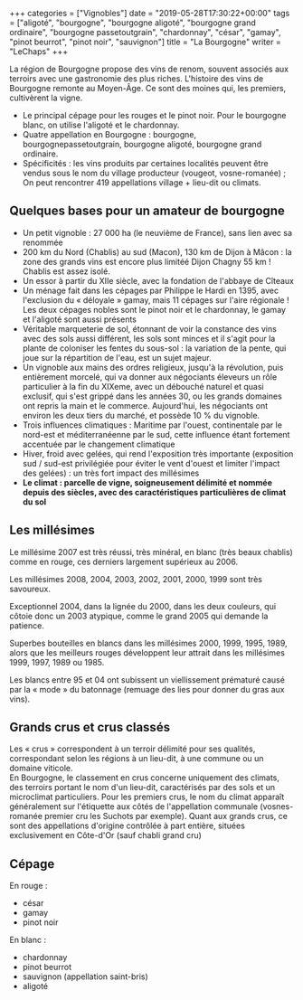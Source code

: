 +++
categories = ["Vignobles"]
date = "2019-05-28T17:30:22+00:00"
tags = ["aligoté", "bourgogne", "bourgogne aligoté", "bourgogne grand ordinaire", "bourgogne passetoutgrain", "chardonnay", "césar", "gamay", "pinot beurrot", "pinot noir", "sauvignon"] 
title = "La Bourgogne"
writer = "LeChaps"
+++

La région de Bourgogne propose des vins de renom, souvent associés aux terroirs avec une gastronomie des plus riches. L'histoire des vins de Bourgogne remonte au Moyen-Âge. Ce sont des moines qui, les premiers, cultivèrent la vigne.

* Le principal cépage pour les rouges et le pinot noir. Pour le bourgogne blanc, on utilise l'aligoté et le chardonnay.
* Quatre appellation en Bourgogne : bourgogne, bourgognepassetoutgrain, bourgogne aligoté, bourgogne grand ordinaire.
* Spécificités : les vins produits par certaines localités peuvent être vendus sous le nom du village producteur (vougeot, vosne-romanée) ; On peut rencontrer 419 appellations village + lieu-dit ou climats.

## Quelques bases pour un amateur de bourgogne

* Un petit vignoble : 27 000 ha (le neuvième de France), sans lien avec sa renommée
* 200 km du Nord (Chablis) au sud (Macon), 130 km de Dijon à Mâcon : la zone des grands vins est encore plus limitéé Dijon Chagny 55 km ! Chablis est assez isolé.
* Un essor à partir du XIIe siècle, avec la fondation de l'abbaye de Cîteaux
* Un ménage fait dans les cépages par Philippe le Hardi en 1395, avec l'exclusion du « déloyale » gamay, mais 11 cépages sur l'aire régionale ! Les deux cépages nobles sont le pinot noir et le chardonnay, le gamay et l'aligoté sont aussi présents
* Véritable marqueterie de sol, étonnant de voir la constance des vins avec des sols aussi différent, les sols sont minces et il s'agit pour la plante de coloniser les fentes du sous-sol : la variation de la pente, qui joue sur la répartition de l'eau, est un sujet majeur.
* Un vignoble aux mains des ordres religieux, jusqu'à la révolution, puis entièrement morcelé, qui va donner aux négociants éleveurs un rôle particulier à la fin du XIXeme, avec un débouché naturel et quasi exclusif, qui s'est grippé dans les années 30, ou les grands domaines ont repris la main et le commerce. Aujourd'hui, les négociants ont environ les deux tiers du marché, et possède 10 % du vignoble.
* Trois influences climatiques : Maritime par l'ouest, continentale par le nord-est et méditerranéenne par le sud, cette influence étant fortement accentuée par le changement climatique
* Hiver, froid avec gelées, qui rend l'exposition très importante (exposition sud / sud-est privilégiée pour éviter le vent d'ouest et limiter l'impact des gelées) : un très fort impact des millésimes
* **Le climat : parcelle de vigne, soigneusement délimité et nommée depuis des siècles, avec des caractéristiques particulières de climat du sol**

## Les millésimes

Le millésime 2007 est très réussi, très minéral, en blanc (très beaux chablis) comme en rouge, ces derniers largement supérieux au 2006.  

Les millésimes 2008, 2004, 2003, 2002, 2001, 2000, 1999 sont très savoureux.  

Exceptionnel 2004, dans la lignée du 2000, dans les deux couleurs, qui côtoie donc un 2003 atypique, comme le grand 2005 qui demande la patience.  

Superbes bouteilles en blancs dans les millésimes 2000, 1999, 1995, 1989, alors que les meilleurs rouges développent leur attrait dans les millésimes 1999, 1997, 1989 ou 1985.

Les blancs entre 95 et 04 ont subissent un viellissement prématuré causé par la « mode » du batonnage (remuage des lies pour donner du gras aux vins).

## Grands crus et crus classés

Les « crus » correspondent à un terroir délimité pour ses qualités, correspondant selon les régions à un lieu-dit, à une commune ou un domaine viticole.  
En Bourgogne, le classement en crus concerne uniquement des climats, des terroirs portant le nom d'un lieu-dit, caractérisés par des sols et un microclimat particuliers. Pour les premiers crus, le nom du climat apparaît généralement sur l'étiquette aux côtés de l'appellation communale (vosnes-romanée premier cru les Suchots par exemple). Quant aux grands crus, ce sont des appellations d'origine contrôlée à part entière, situées exclusivement en Côte-d'Or (sauf chabli grand cru)

## Cépage

En rouge :

* césar
* gamay
* pinot noir

En blanc :

* chardonnay
* pinot beurrot
* sauvignon (appellation saint-bris)
* aligoté
